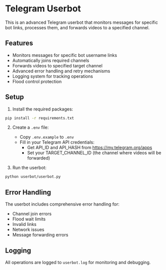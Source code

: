 # Telegram Userbot

This is an advanced Telegram userbot that monitors messages for specific bot links, processes them, and forwards videos to a specified channel.

## Features

- Monitors messages for specific bot username links
- Automatically joins required channels
- Forwards videos to specified target channel
- Advanced error handling and retry mechanisms
- Logging system for tracking operations
- Flood control protection

## Setup

1. Install the required packages:
```bash
pip install -r requirements.txt
```

2. Create a `.env` file:
   - Copy `.env.example` to `.env`
   - Fill in your Telegram API credentials:
     - Get API_ID and API_HASH from https://my.telegram.org/apps
     - Set your TARGET_CHANNEL_ID (the channel where videos will be forwarded)

3. Run the userbot:
```bash
python userbot/userbot.py
```

## Error Handling

The userbot includes comprehensive error handling for:
- Channel join errors
- Flood wait limits
- Invalid links
- Network issues
- Message forwarding errors

## Logging

All operations are logged to `userbot.log` for monitoring and debugging.